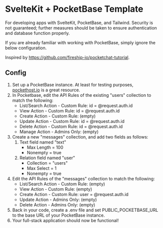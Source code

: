 # SvelteKit + PocketBase Template
For developing apps with SvelteKit, PocketBase, and Tailwind. Security is not guaranteed; further measures should be taken to ensure authentication and database function properly.

If you are already familiar with working with PocketBase, simply ignore the below configuration.

Inspired by https://github.com/fireship-io/pocketchat-tutorial.

## Config
1. Set up a PocketBase instance. At least for testing purposes, [pockethost.io](https://pockethost.io) is a great resource.
2. In Pocketbase, edit the API Rules of the existing "users" collection to match the following:
    * List/Search Action - Custom Rule: id = @request.auth.id
    * View Action - Custom Rule: id = @request.auth.id
    * Create Action - Custom Rule: (empty)
    * Update Action - Custom Rule: id = @request.auth.id
    * Delete Action - Custom Rule: id = @request.auth.id
    * Manage Action - Admins Only: (empty)
3. Create a new "messages" collection, and add two fields as follows:
    1. Text field named "text"
        * Max Length = 100
        * Nonempty = true
    2. Relation field named "user"
        * Collection = "users"
        * Max Select = 1
        * Nonempty = true
4. Edit the API Rules of the "messages" collection to match the following:
    * List/Search Action - Custom Rule: (empty)
    * View Action - Custom Rule: (empty)
    * Create Action - Custom Rule: user = @request.auth.id
    * Update Action - Admins Only: (empty)
    * Delete Action - Admins Only: (empty)
5. Back in your code, create a .env file and set PUBLIC_POCKETBASE_URL to the base URL of your PocketBase instance.
6. Your full-stack application should now be functional!